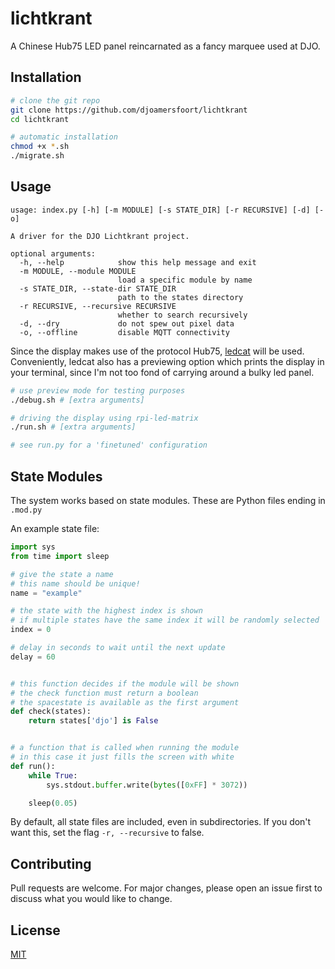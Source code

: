 # lichtkrant
A Chinese Hub75 LED panel reincarnated as a fancy marquee used at DJO.

## Installation
```bash
# clone the git repo
git clone https://github.com/djoamersfoort/lichtkrant
cd lichtkrant

# automatic installation
chmod +x *.sh
./migrate.sh
```

## Usage
```
usage: index.py [-h] [-m MODULE] [-s STATE_DIR] [-r RECURSIVE] [-d] [-o]

A driver for the DJO Lichtkrant project.

optional arguments:
  -h, --help            show this help message and exit
  -m MODULE, --module MODULE
                        load a specific module by name
  -s STATE_DIR, --state-dir STATE_DIR
                        path to the states directory
  -r RECURSIVE, --recursive RECURSIVE
                        whether to search recursively
  -d, --dry             do not spew out pixel data
  -o, --offline         disable MQTT connectivity
```

Since the display makes use of the protocol Hub75, [ledcat](https://github.com/polyfloyd/ledcat) will be used.
Conveniently, ledcat also has a previewing option which prints the display in your terminal, since I'm not too fond of carrying around a bulky led panel.

```bash
# use preview mode for testing purposes
./debug.sh # [extra arguments]

# driving the display using rpi-led-matrix
./run.sh # [extra arguments]

# see run.py for a 'finetuned' configuration
```

## State Modules

The system works based on state modules. These are Python files ending in `.mod.py`

An example state file:
```python
import sys
from time import sleep

# give the state a name
# this name should be unique!
name = "example"

# the state with the highest index is shown
# if multiple states have the same index it will be randomly selected
index = 0

# delay in seconds to wait until the next update
delay = 60


# this function decides if the module will be shown
# the check function must return a boolean
# the spacestate is available as the first argument
def check(states):
    return states['djo'] is False


# a function that is called when running the module
# in this case it just fills the screen with white
def run():
    while True:
        sys.stdout.buffer.write(bytes([0xFF] * 3072))

    sleep(0.05)
```

By default, all state files are included, even in subdirectories. If you don't want this, set the flag `-r, --recursive` to false.

## Contributing
Pull requests are welcome. For major changes, please open an issue first to discuss what you would like to change.

## License
[MIT](https://choosealicense.com/licenses/mit/)
